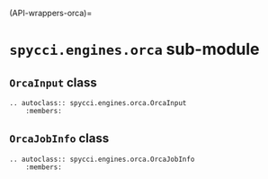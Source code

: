 (API-wrappers-orca)=
# `spycci.engines.orca` sub-module

## `OrcaInput` class

```{eval-rst}
.. autoclass:: spycci.engines.orca.OrcaInput
    :members:
```
## `OrcaJobInfo` class

```{eval-rst}
.. autoclass:: spycci.engines.orca.OrcaJobInfo
    :members:
```
